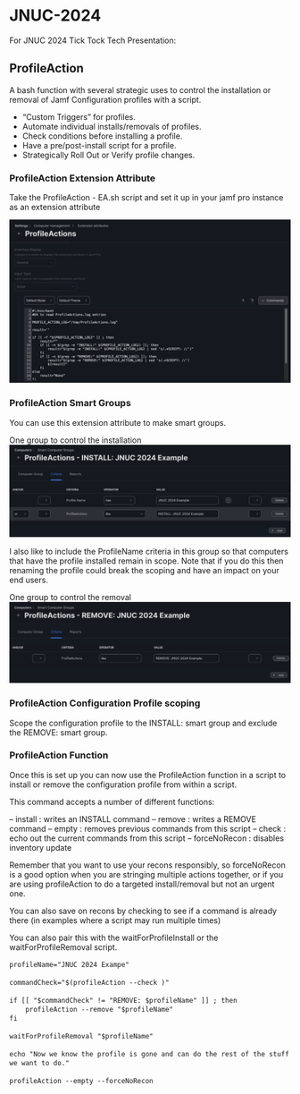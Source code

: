 # JNUC-2024
For JNUC 2024 Tick Tock Tech Presentation:

## ProfileAction

A bash function with several strategic uses to control the installation or removal of Jamf Configuration profiles with a script.

 - “Custom Triggers” for profiles.
 - Automate individual installs/removals of profiles.
 - Check conditions before installing a profile.
 - Have a pre/post-install script for a profile.
 - Strategically Roll Out or Verify profile changes.


### ProfileAction Extension Attribute

Take the ProfileAction - EA.sh script and set it up in your jamf pro instance as an extension attribute

![ProfileAction ExtensionAttribute](https://github.com/theadamcraig/jnuc2024/blob/main/images/profileActions_extensionattribute.png)

### ProfileAction Smart Groups

You can use this extension attribute to make smart groups.

One group to control the installation
![ProfileAction Install Example](https://github.com/theadamcraig/jnuc2024/blob/main/images/profileActions_installexample.png)

I also like to include the ProfileName criteria in this group so that computers that have the profile installed remain in scope.
Note that if you do this then renaming the profile could break the scoping and have an impact on your end users.


One group to control the removal
![ProfileAction Remove Example](https://github.com/theadamcraig/jnuc2024/blob/main/images/profileActions_removeexample.png)


### ProfileAction Configuration Profile scoping

Scope the configuration profile to the INSTALL: smart group and exclude the REMOVE: smart group.

### ProfileAction Function

Once this is set up you can now use the ProfileAction function in a script to install or remove the configuration profile from within a script.

This command accepts a number of different functions:

 – install : writes an INSTALL command
 – remove : writes a REMOVE command
 – empty : removes previous commands from this script
 – check : echo out the current commands from this script
 – forceNoRecon : disables inventory update

Remember that you want to use your recons responsibly, so forceNoRecon is a good option when you are stringing multiple actions together, or if you are using profileAction to do a targeted install/removal but not an urgent one.

You can also save on recons by checking to see if a command is already there (in examples where a script may run multiple times)

You can also pair this with the waitForProfileInstall or the waitForProfileRemoval script.

```
profileName="JNUC 2024 Exampe"

commandCheck="$(profileAction --check )"

if [[ "$commandCheck" != "REMOVE: $profileName" ]] ; then
    profileAction --remove "$profileName"
fi

waitForProfileRemoval "$profileName"

echo "Now we know the profile is gone and can do the rest of the stuff we want to do."

profileAction --empty --forceNoRecon
```

